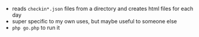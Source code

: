 
- reads `checkin*.json` files from a directory and creates html files for each day
- super specific to my own uses, but maybe useful to someone else
- `php go.php` to run it